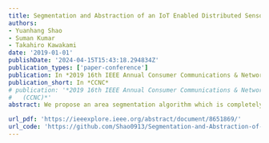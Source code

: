 ```yaml
---
title: Segmentation and Abstraction of an IoT Enabled Distributed Sensor Network
authors:
- Yuanhang Shao
- Suman Kumar
- Takahiro Kawakami
date: '2019-01-01'
publishDate: '2024-04-15T15:43:18.294834Z'
publication_types: ['paper-conference']
publication: In *2019 16th IEEE Annual Consumer Communications & Networking Conference*
publication_short: In *CCNC*
# publication: '*2019 16th IEEE Annual Consumer Communications & Networking Conference
#   (CCNC)*'
abstract: We propose an area segmentation algorithm which is completely distributed, highly responsive, and exhibits a wide range of application scenarios. The proposed algorithm segments the area based on similarity of local sensor data and therefore, it requires a similarity measure parametrized with selected system indicators. In addition, algorithm creates an energy efficient data aggregation tree with a local highest energy node as a root. The resulting segmented sub-areas represents a level of spatial diversity and an abstraction of the sensor field which has a wide range of large scale distributed applications. Through simulation, the application and working of our scheme is demonstrated.

url_pdf: 'https://ieeexplore.ieee.org/abstract/document/8651869/'  
url_code: 'https://github.com/Shao0913/Segmentation-and-Abstraction-of-an-IoT-Enabled-Distributed-Sensor-Network'
---
```

